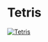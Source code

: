 # Tetris

[![Tetris](https://img.youtube.com/vi/VmRJJkPw1wQ&ab/0.jpg)](https://www.youtube.com/watch?v=VmRJJkPw1wQ&ab_channel=enesyazici)
